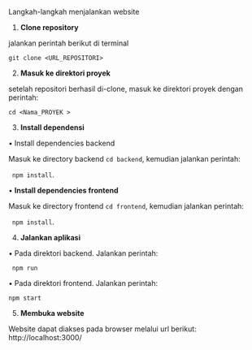 Langkah-langkah menjalankan website
1.	**Clone repository**

jalankan perintah berikut di terminal

`git clone <URL_REPOSITORI>`

2.	**Masuk ke direktori proyek**

setelah repositori berhasil di-clone, masuk ke direktori proyek dengan perintah:

`cd <Nama_PROYEK >`

3.	**Install dependensi**

•	Install dependencies backend

Masuk ke directory backend `cd backend`, kemudian jalankan perintah:

` npm install`.

•	**Install dependencies frontend**

Masuk ke directory frontend `cd frontend`, kemudian jalankan perintah:

` npm install`.

4.	**Jalankan aplikasi**

•	Pada direktori backend. Jalankan perintah:

` npm run`

•	Pada direktori frontend. Jalankan perintah:

`npm start`

5.	**Membuka website**

Website dapat diakses pada browser melalui url berikut:
http://localhost:3000/
